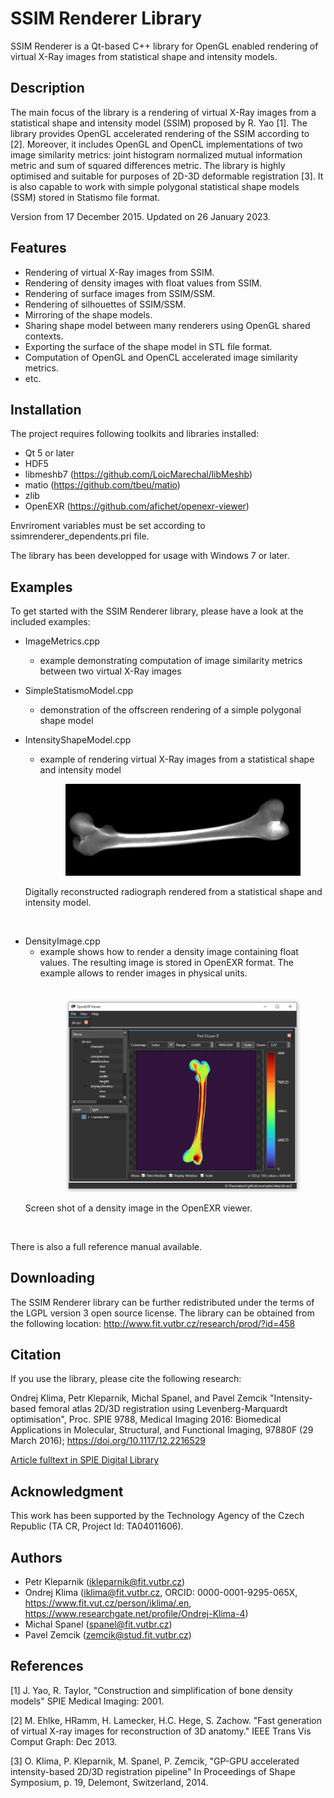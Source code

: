 SSIM Renderer Library 
=====================
SSIM Renderer is a Qt-based C++ library for OpenGL enabled rendering
of virtual X-Ray images from statistical shape and intensity models.

Description
-----------
The main focus of the library is a rendering of virtual X-Ray images from 
a statistical shape and intensity model (SSIM) proposed by R. Yao [1]. 
The library provides OpenGL accelerated rendering of the SSIM according to [2]. 
Moreover, it includes OpenGL and OpenCL implementations of two image similarity 
metrics: joint histogram normalized mutual information metric and sum 
of squared differences metric. The library is highly optimised and suitable 
for purposes of 2D-3D deformable registration [3]. It is also capable to work 
with simple polygonal statistical shape models (SSM) stored in Statismo file 
format.

Version from 17 December 2015.
Updated on 26 January 2023.

Features
--------
 * Rendering of virtual X-Ray images from SSIM.  
 * Rendering of density images with float values from SSIM.
 * Rendering of surface images from SSIM/SSM.  
 * Rendering of silhouettes of SSIM/SSM.      
 * Mirroring of the shape models.
 * Sharing shape model between many renderers using OpenGL shared contexts.
 * Exporting the surface of the shape model in STL file format.
 * Computation of OpenGL and OpenCL accelerated image similarity metrics.
 * etc.      

Installation
-------------
The project requires following toolkits and libraries installed:

 * Qt 5 or later 
 * HDF5
 * libmeshb7 (https://github.com/LoicMarechal/libMeshb)
 * matio (https://github.com/tbeu/matio)
 * zlib
 * OpenEXR (https://github.com/afichet/openexr-viewer)
 
Envriroment variables must be set according to ssimrenderer_dependents.pri file.
    
The library has been developped for usage with Windows 7 or later.

Examples
--------
To get started with the SSIM Renderer library, please have a look 
at the included examples:

 * ImageMetrics.cpp
   - example demonstrating computation of image similarity metrics 
     between two virtual X-Ray images
 
 * SimpleStatismoModel.cpp
   - demonstration of the offscreen rendering of a simple polygonal 
     shape model

 * IntensityShapeModel.cpp
   - example of rendering virtual X-Ray images from a statistical 
     shape and intensity model
        <br /><figure>
    <img src="docs/drr.jpg"
         alt="Digitally reconstructed radiograph rendered from a statistical shape and intensity model.">
    <figcaption>Digitally reconstructed radiograph rendered from a statistical shape and intensity model.</figcaption>
</figure><br />
     
 * DensityImage.cpp
   - example shows how to render a density image containing float values. The resulting image is stored in OpenEXR format. The example allows to render images in physical units.   
   <br /><figure>
    <img src="docs/exr_screen.jpg"
         alt="Screen shot of a density image in the OpenEXR viewer.">
    <figcaption>Screen shot of a density image in the OpenEXR viewer.</figcaption>
</figure><br />

There is also a full reference manual available.

Downloading
-----------
The SSIM Renderer library can be further redistributed under the terms 
of the LGPL version 3 open source license. 
The library can be obtained from the following location: 
<http://www.fit.vutbr.cz/research/prod/?id=458>

Citation 
---------------
If you use the library, please cite the following research: 

Ondrej Klima, Petr Kleparnik, Michal Spanel, and Pavel Zemcik "Intensity-based femoral atlas 2D/3D registration using Levenberg-Marquardt optimisation", Proc. SPIE 9788, Medical Imaging 2016: Biomedical Applications in Molecular, Structural, and Functional Imaging, 97880F (29 March 2016); https://doi.org/10.1117/12.2216529

<a href="https://www.spiedigitallibrary.org/conference-proceedings-of-spie/9788/97880F/Intensity-based-femoral-atlas-2D-3D-registration-using-Levenberg-Marquardt/10.1117/12.2216529.full">Article fulltext in SPIE Digital Library</a>

Acknowledgment
---------------
This work has been supported by the Technology Agency of the Czech Republic 
(TA CR, Project Id: TA04011606).


Authors
-------
 * Petr Kleparnik   (<ikleparnik@fit.vutbr.cz>)
 * Ondrej Klima     (<iklima@fit.vutbr.cz>, ORCID: 0000-0001-9295-065X, <https://www.fit.vut.cz/person/iklima/.en>, <https://www.researchgate.net/profile/Ondrej-Klima-4>)
 * Michal Spanel    (<spanel@fit.vutbr.cz>)
 * Pavel Zemcik     (<zemcik@stud.fit.vutbr.cz>)

References
----------
[1] J. Yao, R. Taylor, "Construction and simplification of bone density models"
    SPIE Medical Imaging: 2001.
    
[2] M. Ehlke, HRamm, H. Lamecker, H.C. Hege, S. Zachow. "Fast generation 
    of virtual X-ray images for reconstruction of 3D anatomy." IEEE Trans Vis 
    Comput Graph: Dec 2013.
    
[3] O. Klima, P. Kleparnik, M. Spanel, P. Zemcik, "GP-GPU accelerated 
    intensity-based 2D/3D registration pipeline" In Proceedings of Shape 
    Symposium, p. 19, Delemont, Switzerland, 2014. 
